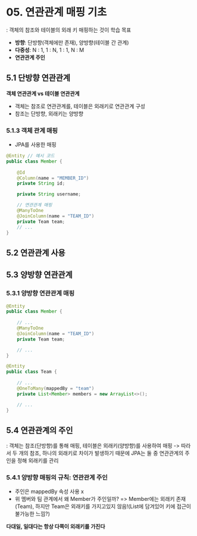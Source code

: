 # 05. 연관관계 매핑 기초
: 객체의 참조와 테이블의 외래 키 매핑하는 것이 학습 목표
- **방향**: 단방향(객체에만 존재), 양방향(테이블 간 관계)
- **다중성**: N : 1, 1 : N, 1 : 1, N : M
- **연관관계 주인**

## 5.1 단방향 연관관계
**객체 연관관계 vs 테이블 연관관계**
- 객체는 참조로 연관관계를, 테이블은 외래키로 연관관계 구성
- 참조는 단방향, 외래키는 양방향

### 5.1.3 객체 관계 매핑
- JPA를 사용한 매핑
```java
@Entity // 예시 코드
public class Member {
    
    @Id
    @Column(name = "MEMBER_ID")
    private String id;

    private String username;

    // 연관관계 매핑
    @ManyToOne
    @JoinColumn(name = "TEAM_ID")
    private Team team;
    // ...
}
```

## 5.2 연관관계 사용

## 5.3 양방향 연관관계
### 5.3.1 양방향 연관관계 매핑
```java
@Entity
public class Member {
    
    // ...
    @ManyToOne
    @JoinColumn(name = "TEAM_ID")
    private Team team;

    // ...
}
```
```java
@Entity
public class Team {
    
    // ...
    @OneToMany(mappedBy = "team")
    private List<Member> members = new ArrayList<>();

    // ...
}
```

## 5.4 연관관계의 주인
: 객체는 참조(단방향)를 통해 매핑, 테이블은 외래키(양방향)를 사용하여 매핑
-> 따라서 두 개의 참조, 하나의 외래키로 차이가 발생하기 때문에 JPA는 둘 중 연관관계의 주인을 정해 외래키를 관리

### 5.4.1 양방향 매핑의 규칙: 연관관계 주인
- 주인은 mappedBy 속성 사용 x
- 위 멤버와 팀 관계에서 왜 Member가 주인일까?
    => Member에는 외래키 존재(Team), 하지만 Team은 외래키를 가지고있지 않음!(List에 담겨있어 키에 접근이 불가능한 느낌?)

**다대일, 일대다는 항상 다쪽이 외래키를 가진다**
